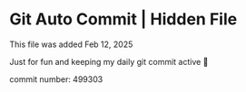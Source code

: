 # Git Auto Commit | Hidden File

This file was added Feb 12, 2025

Just for fun and keeping my daily git commit active 🤪

commit number: 499303
